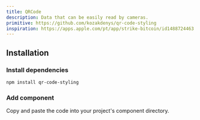 ```yaml
---
title: QRCode
description: Data that can be easily read by cameras.
primitive: https://github.com/kozakdenys/qr-code-styling
inspiration: https://apps.apple.com/pt/app/strike-bitcoin/id1488724463
---
```


<ComponentPreview name="QRCode" />

## Installation

<Steps>

### Install dependencies

```bash
npm install qr-code-styling
```

### Add component

Copy and paste the code into your project's component directory.

<ComponentCode name="QRCode" type="ui" />

</Steps>
